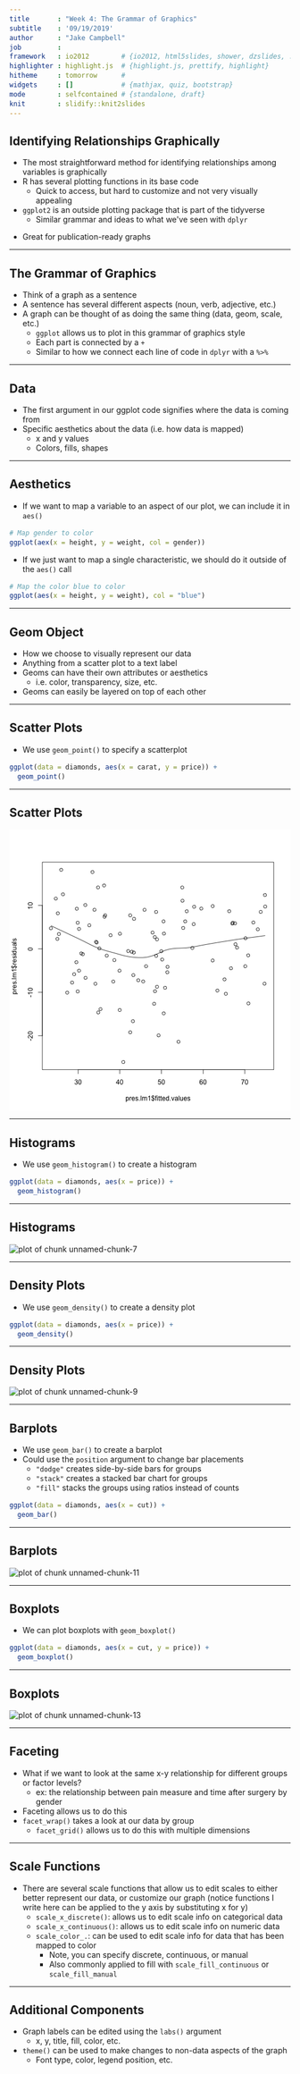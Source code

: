 ```yaml
---
title       : "Week 4: The Grammar of Graphics"
subtitle    : '09/19/2019'
author      : "Jake Campbell"
job         : 
framework   : io2012        # {io2012, html5slides, shower, dzslides, ...}
highlighter : highlight.js  # {highlight.js, prettify, highlight}
hitheme     : tomorrow      # 
widgets     : []            # {mathjax, quiz, bootstrap}
mode        : selfcontained # {standalone, draft}
knit        : slidify::knit2slides
---
```




## Identifying Relationships Graphically

- The most straightforward method for identifying relationships among variables is graphically
- R has several plotting functions in its base code
  + Quick to access, but hard to customize and not very visually appealing
- `ggplot2` is an outside plotting package that is part of the tidyverse
  + Similar grammar and ideas to what we've seen with `dplyr`
+ Great for publication-ready graphs

---

## The Grammar of Graphics

- Think of a graph as a sentence
- A sentence has several different aspects (noun, verb, adjective, etc.)
- A graph can be thought of as doing the same thing (data, geom, scale, etc.)
  + `ggplot` allows us to plot in this grammar of graphics style
  + Each part is connected by a `+`
  + Similar to how we connect each line of code in `dplyr` with a `%>%`

---

## Data

- The first argument in our ggplot code signifies where the data is coming from
- Specific aesthetics about the data (i.e. how data is mapped)
  + x and y values
  + Colors, fills, shapes

---

## Aesthetics

- If we want to map a variable to an aspect of our plot, we can include it in `aes()`

```r
# Map gender to color
ggplot(aex(x = height, y = weight, col = gender))
```

- If we just want to map a single characteristic, we should do it outside of the `aes()` call

```r
# Map the color blue to color
ggplot(aes(x = height, y = weight), col = "blue")
```

---

## Geom Object

- How we choose to visually represent our data
- Anything from a scatter plot to a text label
- Geoms can have their own attributes or aesthetics
  + i.e. color, transparency, size, etc.
- Geoms can easily be layered on top of each other

---

## Scatter Plots

- We use `geom_point()` to specify a scatterplot


```r
ggplot(data = diamonds, aes(x = carat, y = price)) +
  geom_point()
```

---

## Scatter Plots

<img src="assets/fig/unnamed-chunk-5-1.png" title="plot of chunk unnamed-chunk-5" alt="plot of chunk unnamed-chunk-5" style="display: block; margin: auto;" />

---

## Histograms

- We use `geom_histogram()` to create a histogram


```r
ggplot(data = diamonds, aes(x = price)) +
  geom_histogram()
```

---

## Histograms

<img src="assets/fig/unnamed-chunk-7-1.png" title="plot of chunk unnamed-chunk-7" alt="plot of chunk unnamed-chunk-7" style="display: block; margin: auto;" />

---

## Density Plots

- We use `geom_density()` to create a density plot


```r
ggplot(data = diamonds, aes(x = price)) +
  geom_density()
```

---

## Density Plots

<img src="assets/fig/unnamed-chunk-9-1.png" title="plot of chunk unnamed-chunk-9" alt="plot of chunk unnamed-chunk-9" style="display: block; margin: auto;" />

---

## Barplots

- We use `geom_bar()` to create a barplot
- Could use the `position` argument to change bar placements
  + `"dodge"` creates side-by-side bars for groups
  + `"stack"` creates a stacked bar chart for groups
  + `"fill"` stacks the groups using ratios instead of counts


```r
ggplot(data = diamonds, aes(x = cut)) +
  geom_bar()
```

---

## Barplots

<img src="assets/fig/unnamed-chunk-11-1.png" title="plot of chunk unnamed-chunk-11" alt="plot of chunk unnamed-chunk-11" style="display: block; margin: auto;" />

---

## Boxplots

- We can plot boxplots with `geom_boxplot()`


```r
ggplot(data = diamonds, aes(x = cut, y = price)) +
  geom_boxplot()
```

---

## Boxplots

<img src="assets/fig/unnamed-chunk-13-1.png" title="plot of chunk unnamed-chunk-13" alt="plot of chunk unnamed-chunk-13" style="display: block; margin: auto;" />

---

## Faceting

- What if we want to look at the same x-y relationship for different groups or factor levels?
  + ex: the relationship between pain measure and time after surgery by gender
- Faceting allows us to do this
- `facet_wrap()` takes a look at our data by group
  + `facet_grid()` allows us to do this with multiple dimensions

---

## Scale Functions

- There are several scale functions that allow us to edit scales to either better represent our data, or customize our graph (notice functions I write here can be applied to the y axis by substituting x for y)
  + `scale_x_discrete()`: allows us to edit scale info on categorical data
  + `scale_x_continuous()`: allows us to edit scale info on numeric data
  + `scale_color_.`: can be used to edit scale info for data that has been mapped to color
    + Note, you can specify discrete, continuous, or manual
    + Also commonly applied to fill with `scale_fill_continuous` or `scale_fill_manual`

---

## Additional Components

- Graph labels can be edited using the `labs()` argument
  + x, y, title, fill, color, etc.
- `theme()` can be used to make changes to non-data aspects of the graph
  + Font type, color, legend position, etc.

